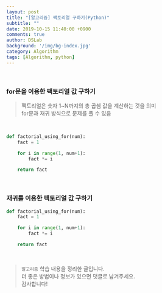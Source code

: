 ```yaml
---
layout: post
title: "[알고리즘] 팩토리얼 구하기(Python)"
subtitle: ""
date: 2019-10-15 11:40:00 +0900
comments: true
author: DSLab
background: '/img/bg-index.jpg'
category: Algorithm
tags: [Algorithm, python]
---
```

<br>

### for문을 이용한 팩토리얼 값 구하기

> 팩토리얼은 숫자 1~N까지의 총 곱셈 값을 계산하는 것을 의미<br>
> for문과 재귀 방식으로 문제를 풀 수 있음

<br>

```python
def factorial_using_for(num):
    fact = 1

    for i in range(1, num+1):
        fact *= i

    return fact
```

<br>

### 재귀를 이용한 팩토리얼 값 구하기

```python
def factorial_using_for(num):
    fact = 1

    for i in range(1, num+1):
        fact *= i

    return fact
```

<br>

> `알고리즘` 학습 내용을 정리한 글입니다.<br>
> 더 좋은 방법이나 정보가 있으면 덧글로 남겨주세요.<br>
> 감사합니다!

<br>